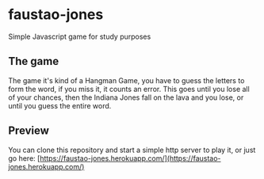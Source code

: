 # faustao-jones
Simple Javascript game for study purposes

## The game
The game it's kind of a Hangman Game, you have to guess the letters to form the word, if you miss it, it counts an error.
This goes until you lose all of your chances, then the Indiana Jones fall on the lava and you lose, or until you guess the entire word.

## Preview 
You can clone this repository and start a simple http server to play it, or just go here: [https://faustao-jones.herokuapp.com/](https://faustao-jones.herokuapp.com/)

